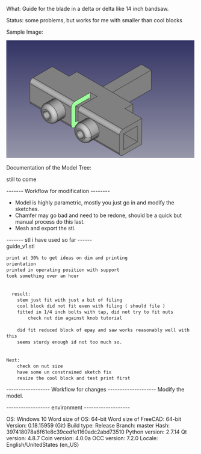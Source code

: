 What:
	Guide for the blade in a delta or delta like 14 inch bandsaw.
  
Status:
	some problems, but works for me with smaller than cool blocks 
 
Sample Image:

  <img src=example_image.png width=500>

Documentation of the Model Tree:

  still to come

------- Workflow for modification	--------
	
*  Model is highly parametric, mostly you just go in and modify the sketches.
*  Chamfer may go bad and need to be redone, should be a quick but manual process do this last.
*  Mesh and export the stl.	
	
------- stl i have used so far ------	
guide_v1.stl

    print at 30% to get ideas on dim and printing
	orientation 
	printed in operating position with support
	took something over an hour
	  
	  
	  result:
		stem just fit with just a bit of filing
		cool block did not fit even with filing ( should file )
		fitted in 1/4 inch bolts with tap, did not try to fit nuts
			check nut dim against knob tutorial
			
		did fit reduced block of epay and saw works reasonably well with this
		seems sturdy enough id not too much so.
		
		
	Next:
		check on nut size
		have some un constrained sketch fix
		resize the cool block and test print first
		
	

------------------ Workflow for changes --------------------
Modify the model.






------------------  environment  -------------------

 
OS: Windows 10
Word size of OS: 64-bit
Word size of FreeCAD: 64-bit
Version: 0.18.15959 (Git)
Build type: Release
Branch: master
Hash: 397418078a6f61e8c39cedfe1160adc2abd73510
Python version: 2.7.14
Qt version: 4.8.7
Coin version: 4.0.0a
OCC version: 7.2.0
Locale: English/UnitedStates (en_US)

